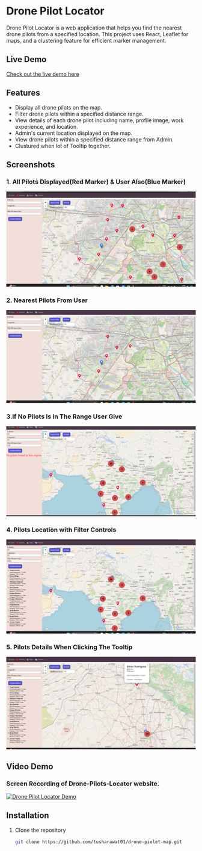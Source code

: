 # Drone Pilot Locator

Drone Pilot Locator is a web application that helps you find the nearest drone pilots from a specified location. This project uses React, Leaflet for maps, and a clustering feature for efficient marker management.

## Live Demo

[Check out the live demo here](https://drone-pilot-map.netlify.app/)

## Features

- Display all drone pilots on the map.
- Filter drone pilots within a specified distance range.
- View details of each drone pilot including name, profile image, work experience, and location.
- Admin's current location displayed on the map.
- View drone pilots within a specified distance range from Admin.
- Clustured when lot of Tooltip together.

## Screenshots

### 1. All Pilots Displayed(Red Marker) & User Also(Blue Marker)
![All Pilots Displayed](public/screenshots/LandingPage&ShowingUserLocation.png)

### 2. Nearest Pilots From User
![Nearest Pilots From User](public/screenshots/PilotsNearYou.png)

### 3.If No Pilots Is In The Range User Give
![If No Pilots Is In The Range User Give](public/screenshots/NoPilotInARange.png)

### 4. Pilots Location with Filter Controls
![Pilots Location with Filter Controls](public/screenshots/FilterTop10Pilots.png)

### 5. Pilots Details When Clicking The Tooltip
![Pilots Details When Clicking The Tooltip](public/screenshots/DetailsOfEveryPilot.png)

## Video Demo

### Screen Recording of Drone-Pilots-Locator website.
[![Drone Pilot Locator Demo](https://img.youtube.com/vi/5bmOmVaYuwI/0.jpg)](https://www.youtube.com/watch?v=5bmOmVaYuwI)


## Installation

1. Clone the repository
   ```sh
   git clone https://github.com/tusharawat01/drone-piolet-map.git

